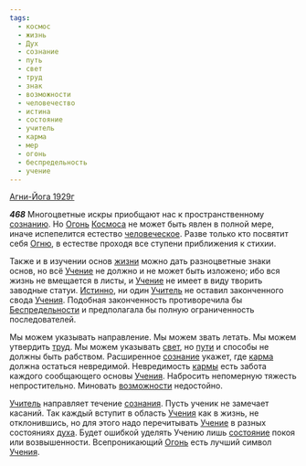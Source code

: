 ```yaml
---
tags:
  - космос
  - жизнь
  - Дух
  - сознание
  - путь
  - свет
  - труд
  - знак
  - возможности
  - человечество
  - истина
  - состояние
  - учитель
  - карма
  - мер
  - огонь
  - беспредельность
  - учение
---
```


[Агни-Йога 1929г](/agni/1929)

___468___
Многоцветные искры приобщают нас к пространственному [сознанию](/tag/#[сознание](/tag/#сознание)). Но [Огонь](/tag/#огонь) [Космоса](/tag/#космос) не может быть явлен в полной мере, иначе испепелится естество [человеческое](/tag/#человечество). Разве только кто посвятит себя [Огню](/tag/#огонь), в естестве проходя все ступени приближения к стихии.   

Также и в изучении основ [жизни](/tag/#жизнь) можно дать разноцветные знаки основ, но всё [Учение](/tag/#учение) не должно и не может быть изложено; ибо вся жизнь не вмещается в листы, и [Учение](/tag/#учение) не имеет в виду творить заводные статуи. [Истинно](/tag/#истина), ни один [Учитель](/tag/#учитель) не оставил законченного свода [Учения](/tag/#учение). Подобная законченность противоречила бы [Беспредельности](/tag/#беспредельность) и предполагала бы полную ограниченность последователей.   

Мы можем указывать направление. Мы можем звать летать. Мы можем утвердить [труд](/tag/#труд). Мы можем указывать [свет](/tag/#свет), но [пути](/tag/#путь) и способы не должны быть рабством. Расширенное [сознание](/tag/#сознание) укажет, где [карма](/tag/#карма) должна остаться невредимой. Невредимость [кармы](/tag/#карма) есть забота каждого сообщающего основы [Учения](/tag/#учение). Набросить непомерную тяжесть непростительно. Миновать [возможности](/tag/#возможности) недостойно.   

[Учитель](/tag/#учитель) направляет течение [сознания](/tag/#сознание). Пусть ученик не замечает касаний. Так каждый вступит в область [Учения](/tag/#учение) как в жизнь, не отклонившись, но для этого надо перечитывать [Учение](/tag/#учение) в разных состояниях [духа](/tag/#Дух). Будет ошибкой уделять Учению лишь [состояние](/tag/#состояние) покоя или возвышенности. Всепроникающий [Огонь](/tag/#огонь) есть лучший символ [Учения](/tag/#учение).